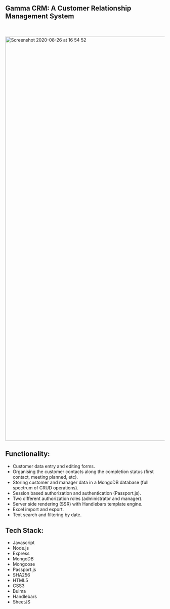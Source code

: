 ## **Gamma CRM:** A Customer Relationship Management System

<br />
<br />
<img width="1275" alt="Screenshot 2020-08-26 at 16 54 52" src="https://user-images.githubusercontent.com/63851100/91321716-34deae00-e7bf-11ea-9170-94ca2182526f.png">

## Functionality: 

- Customer data entry and editing forms.
- Organising the customer contacts along the completion status (first contact, meeting planned, etc).
- Storing customer and manager data in a MongoDB database (full spectrum of CRUD operations).
- Session based authorization and authentication (Passport.js).
- Two different authorization roles (administrator and manager).
- Server side rendering (SSR) with Handlebars template engine.
- Excel import and export.
- Text search and filtering by date.


## Tech Stack:

- Javascript
- Node.js
- Express
- MongoDB
- Mongoose
- Passport.js
- SHA256 
- HTML5
- CSS3
- Bulma
- Handlebars
- SheetJS
